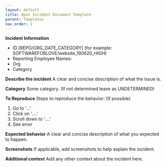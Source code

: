 ```yaml
---
layout: default
title: Open Incident Document Template
parent: Templates
nav_order: 1
---
```


**Incident Information**

* ID [REPO/ORG_DATE_CATEGORY] (for example: SOFTWAREFORLOVE/website_190620_HIGH)
* Reporting Employee Names:
* Org
* Category

**Describe the incident**
A clear and concise description of what the issue is.

**Category**
Some category. (If not determined leave as UNDETERMINED)

**To Reproduce**
Steps to reproduce the behavior: (If possible)
1. Go to '...'
2. Click on '....'
3. Scroll down to '....'
4. See error

**Expected behavior**
A clear and concise description of what you expected to happen.

**Screenshots**
If applicable, add screenshots to help explain the incident.

**Additional context**
Add any other context about the incident here.

